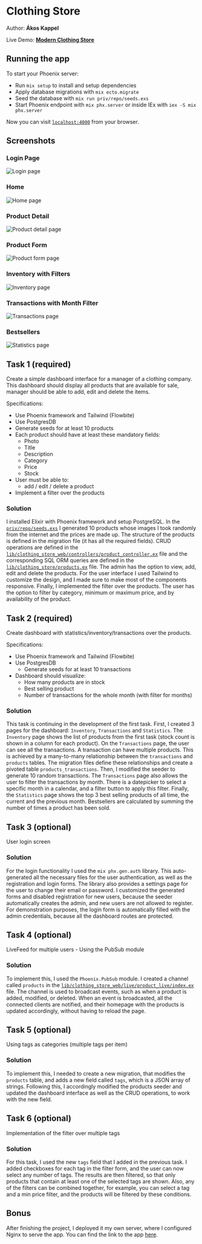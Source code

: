 # Clothing Store

Author: **Ákos Kappel**

Live Demo: **[Modern Clothing Store](https://130.61.106.56/users/log_in)**

## Running the app

To start your Phoenix server:

- Run `mix setup` to install and setup dependencies
- Apply database migrations with `mix ecto.migrate`
- Seed the database with `mix run priv/repo/seeds.exs`
- Start Phoenix endpoint with `mix phx.server` or inside IEx with `iex -S mix phx.server`

Now you can visit [`localhost:4000`](http://localhost:4000) from your browser.

## Screenshots

### Login Page

![Login page](screenshots/LoginPage.png)

### Home

![Home page](screenshots/HomePage.png)

### Product Detail

![Product detail page](screenshots/ProductDetailPage.png)

### Product Form

![Product form page](screenshots/ProductForm.png)

### Inventory with Filters

![Inventory page](screenshots/InventoryPage.png)

### Transactions with Month Filter

![Transactions page](screenshots/TransactionsPage.png)

### Bestsellers

![Statistics page](screenshots/StatisticsPage.png)

## Task 1 (required)

Create a simple dashboard interface for a manager of a clothing company. This dashboard should display all products that are available for sale, manager should be able to add, edit and delete the items.

Specifications:

- Use Phoenix framework and Tailwind (Flowbite)
- Use PostgresDB
- Generate seeds for at least 10 products
- Each product should have at least these mandatory fields:
  - Photo
  - Title
  - Description
  - Category
  - Price
  - Stock
- User must be able to:
  - add / edit / delete a product
- Implement a filter over the products

### Solution

I installed Elixir with Phoenix framework and setup PostgreSQL.
In the [`priv/repo/seeds.exs`](priv/repo/seeds.exs) I generated 10 products whose images I took randomly from the internet and the prices are made up.
The structure of the products is defined in the migration file (it has all the required fields).
CRUD operations are defined in the [`lib/clothing_store_web/controllers/product_controller.ex`](lib/clothing_store_web/controllers/product_controller.ex) file and the corresponding SQL ORM queries are defined in the [`lib/clothing_store/products.ex`](lib/clothing_store/products.ex) file.
The admin has the option to view, add, edit and delete the products.
For the user interface I used Tailwind to customize the design, and I made sure to make most of the components responsive.
Finally, I implemented the filter over the products.
The user has the option to filter by category, minimum or maximum price, and by availability of the product.

## Task 2 (required)

Create dashboard with statistics/inventory/transactions over the products.

Specifications:

- Use Phoenix framework and Tailwind (Flowbite)
- Use PostgresDB
  - Generate seeds for at least 10 transactions
- Dashboard should visualize:
  - How many products are in stock
  - Best selling product
  - Number of transactions for the whole month (with filter for months)

### Solution

This task is continuing in the development of the first task.
First, I created 3 pages for the dashboard: `Inventory`, `Transactions` and `Statistics`.
The `Inventory` page shows the list of products from the first task (stock count is shown in a column for each product).
On the `Transactions` page, the user can see all the transactions.
A transaction can have multiple products.
This is achieved by a many-to-many relationship between the `transactions` and `products` tables.
The migration files define these relationships and create a pivoted table `products_transactions`.
Then, I modified the seeder to generate 10 random transactions.
The `Transactions` page also allows the user to filter the transactions by month.
There is a datepicker to select a specific month in a calendar, and a filter button to apply this filter.
Finally, the `Statistics` page shows the top 3 best selling products of all time, the current and the previous month.
Bestsellers are calculated by summing the number of times a product has been sold.

## Task 3 (optional)

User login screen

### Solution

For the login functionality I used the `mix phx.gen.auth` library.
This auto-generated all the necessary files for the user authentication, as well as the registration and login forms.
The library also provides a settings page for the user to change their email or password.
I customized the generated forms and disabled registration for new users, because the seeder automatically creates the admin, and new users are not allowed to register.
For demonstration purposes, the login form is automatically filled with the admin credentials, because all the dashboard routes are protected.

## Task 4 (optional)

LiveFeed for multiple users - Using the PubSub module

### Solution

To implement this, I used the `Phoenix.PubSub` module.
I created a channel called `products` in the [`lib/clothing_store_web/live/product_live/index.ex`](lib/clothing_store_web/live/product_live/index.ex) file.
The channel is used to broadcast events, such as when a product is added, modified, or deleted.
When an event is broadcasted, all the connected clients are notified, and their homepage with the products is updated accordingly, without having to reload the page.

## Task 5 (optional)

Using tags as categories (multiple tags per item)

### Solution

To implement this, I needed to create a new migration, that modifies the `products` table, and adds a new field called `tags`, which is a JSON array of strings.
Following this, I accordingly modified the products seeder and updated the dashboard interface as well as the CRUD operations, to work with the new field.

## Task 6 (optional)

Implementation of the filter over multiple tags

### Solution

For this task, I used the new `tags` field that I added in the previous task.
I added checkboxes for each tag in the filter form, and the user can now select any number of tags.
The results are then filtered, so that only products that contain at least one of the selected tags are shown.
Also, any of the filters can be combined together, for example, you can select a tag and a min price filter, and the products will be filtered by these conditions.

## Bonus

After finishing the project, I deployed it my own server, where I configured Nginx to serve the app.
You can find the link to the app [here](https://130.61.106.56/users/log_in).
